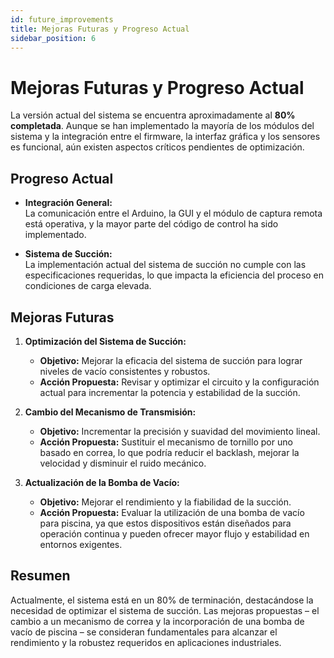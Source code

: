 ```yaml
---
id: future_improvements
title: Mejoras Futuras y Progreso Actual
sidebar_position: 6
---
```


# Mejoras Futuras y Progreso Actual

La versión actual del sistema se encuentra aproximadamente al **80% completada**. Aunque se han implementado la mayoría de los módulos del sistema y la integración entre el firmware, la interfaz gráfica y los sensores es funcional, aún existen aspectos críticos pendientes de optimización.

## Progreso Actual

- **Integración General:**  
  La comunicación entre el Arduino, la GUI y el módulo de captura remota está operativa, y la mayor parte del código de control ha sido implementado.

- **Sistema de Succión:**  
  La implementación actual del sistema de succión no cumple con las especificaciones requeridas, lo que impacta la eficiencia del proceso en condiciones de carga elevada.

## Mejoras Futuras

1. **Optimización del Sistema de Succión:**  
   - **Objetivo:** Mejorar la eficacia del sistema de succión para lograr niveles de vacío consistentes y robustos.  
   - **Acción Propuesta:** Revisar y optimizar el circuito y la configuración actual para incrementar la potencia y estabilidad de la succión.

2. **Cambio del Mecanismo de Transmisión:**  
   - **Objetivo:** Incrementar la precisión y suavidad del movimiento lineal.  
   - **Acción Propuesta:** Sustituir el mecanismo de tornillo por uno basado en correa, lo que podría reducir el backlash, mejorar la velocidad y disminuir el ruido mecánico.

3. **Actualización de la Bomba de Vacío:**  
   - **Objetivo:** Mejorar el rendimiento y la fiabilidad de la succión.  
   - **Acción Propuesta:** Evaluar la utilización de una bomba de vacío para piscina, ya que estos dispositivos están diseñados para operación continua y pueden ofrecer mayor flujo y estabilidad en entornos exigentes.

## Resumen

Actualmente, el sistema está en un 80% de terminación, destacándose la necesidad de optimizar el sistema de succión. Las mejoras propuestas – el cambio a un mecanismo de correa y la incorporación de una bomba de vacío de piscina – se consideran fundamentales para alcanzar el rendimiento y la robustez requeridos en aplicaciones industriales.


